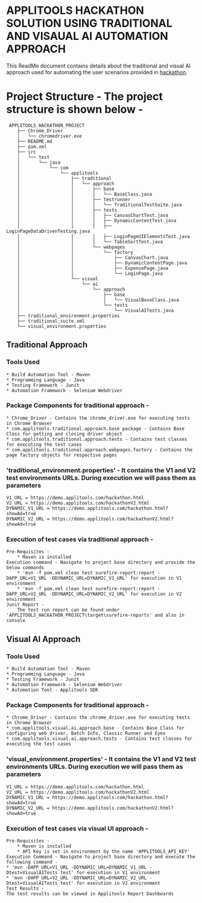 # APPLITOOLS HACKATHON SOLUTION USING TRADITIONAL AND VISAUAL AI AUTOMATION APPROACH
This ReadMe document contains details about the traditional and visual AI approach used for automating the user scenarios provided in [hackathon](https://applitools.com/hackathon-instructions).
# Project Structure - The project structure is shown below - 
```
 APPLITOOLS_HACKATHON_PROJECT
    ├── Chrome_Driver
    │   └── chromedriver.exe
    ├── README.md
    ├── pom.xml
    ├── src
    │   └── test
    │       └── java
    │           └── com
    │               └── applitools
    │                   ├── traditional
    │                   │   └── approach
    │                   │       ├── base
    │                   │       │   └── BaseClass.java
    │                   │       ├── testrunner
    │                   │       │   └── TraditionalTestSuite.java
    │                   │       ├── tests
    │                   │       │   ├── CanvasChartTest.java
    │                   │       │   ├── DynamicContentTest.java
    │                   │       │   ├── LoginPageDataDrivenTesting.java
    │                   │       │   ├── LoginPageUIElementsTest.java
    │                   │       │   └── TableSortTest.java
    │                   │       └── webpages
    │                   │           └── factory
    │                   │               ├── CanvasChart.java
    │                   │               ├── DynamicContentPage.java
    │                   │               ├── ExpensePage.java
    │                   │               └── LoginPage.java
    │                   └── visual
    │                       └── ai
    │                           └── approach
    │                               ├── base
    │                               │   └── VisualBaseClass.java
    │                               └── tests
    │                                   └── VisualAITests.java
    ├── traditional_environment.properties
    ├── traditional_suite.xml
    └── visual_environment.properties
```
## Traditional Approach
### Tools Used
    * Build Automation Tool - Maven
    * Programming Language - Java
    * Testing Framework - Junit
    * Automation Framework - Selenium Webdriver

### Package Components for traditional approach -
	* Chrome_Driver - Contains the chrome_driver.exe for executing tests in Chrome Browser
	* com.applitools.traditional.approach.base package - Contains Base Class for getting and closing driver object
	* com.applitools.traditional.approach.tests - Contains test classes for executing the test cases
	* com.applitools.traditional.approach.webpages.factory - Contains the page factory objects for respective pages
### 'traditional_environment.properties' - It contains the V1 and V2 test environments URLs. During execution we will pass them as parameters
```
V1_URL = https://demo.applitools.com/hackathon.html
V2_URL = https://demo.applitools.com/hackathonV2.html
DYNAMIC_V1_URL = https://demo.applitools.com/hackathon.html?showAd=true
DYNAMIC_V2_URL = https://demo.applitools.com/hackathonV2.html?showAd=true
```
### Execution of test cases via traditional approach - 
    Pre-Requisites -
		* Maven is installed
	Execution command - Navigate to project base directory and provide the below commands
		* 'mvn -f pom.xml clean test surefire-report:report -DAPP_URL=V1_URL -DDYNAMIC_URL=DYNAMIC_V1_URL' for execution in V1 environment
		* 'mvn -f pom.xml clean test surefire-report:report -DAPP_URL=V2_URL -DDYNAMIC_URL=DYNAMIC_V2_URL' for execution in V2 environment
	Junit Report -
		The test run report can be found under 'APPLITOOLS_HACKATHON_PROJECT\target\surefire-reports' and also in console
## Visual AI Approach
### Tools Used
    * Build Automation Tool - Maven
    * Programming Language - Java
    * Testing Framework - Junit
    * Automation Framework - Selenium Webdriver
    * Automation Tool - Applitools SDK
### Package Components for traditional approach -
	* Chrome_Driver - Contains the chrome_driver.exe for executing tests in Chrome Browser
	* com.applitools.visual.ai.approach.base - Contains Base Class for configuring web driver, Batch Info, Classic Runner and Eyes
	* com.applitools.visual.ai.approach.tests - Contains test classes for executing the test cases
### 'visual_environment.properties' - It contains the V1 and V2 test environments URLs. During execution we will pass them as parameters
```
V1_URL = https://demo.applitools.com/hackathon.html
V2_URL = https://demo.applitools.com/hackathonV2.html
DYNAMIC_V1_URL = https://demo.applitools.com/hackathon.html?showAd=true
DYNAMIC_V2_URL = https://demo.applitools.com/hackathonV2.html?showAd=true
```
### Execution of test cases via visual UI approach - 
    Pre-Requisites -
		* Maven is installed
		* API Key is set in environment by the name 'APPLITOOLS_API_KEY'
	Execution Command - Navigate to project base directory and execute the following command - 
    * 'mvn -DAPP_URL=V1_URL -DDYNAMIC_URL=DYNAMIC_V1_URL -Dtest=VisualAITests test' for execution in V1 environment
    * 'mvn -DAPP_URL=V2_URL -DDYNAMIC_URL=DYNAMIC_V2_URL -Dtest=VisualAITests test' for execution in V2 environment
    Test Results -
    The test results can be viewed in Applitools Report Dashboards
